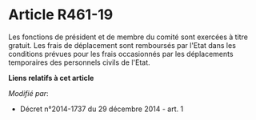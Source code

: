 # Article R461-19

Les fonctions de président et de membre du comité sont exercées à titre gratuit. Les frais de déplacement sont remboursés par
l'Etat dans les conditions prévues pour les frais occasionnés par les déplacements temporaires des personnels civils de
l'Etat.

**Liens relatifs à cet article**

_Modifié par_:

  - Décret n°2014-1737 du 29 décembre 2014 - art. 1
